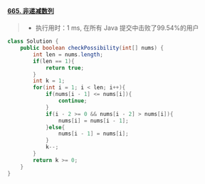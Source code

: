 #### [665. 非递减数列](https://leetcode-cn.com/problems/non-decreasing-array/)

> - 执行用时：1 ms, 在所有 Java 提交中击败了99.54%的用户

```java
class Solution {
    public boolean checkPossibility(int[] nums) {
        int len = nums.length;
        if(len == 1){
            return true;
        }
        int k = 1;
        for(int i = 1; i < len; i++){
            if(nums[i - 1] <= nums[i]){
                continue;
            }
            if(i - 2 >= 0 && nums[i - 2] > nums[i]){
                nums[i] = nums[i - 1];
            }else{
                nums[i - 1] = nums[i];
            }
            k--;
        }
        return k >= 0;
    }
}
```

